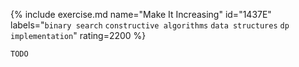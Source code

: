 {% include exercise.md name="Make It Increasing" id="1437E" labels="`binary search` `constructive algorithms` `data structures` `dp` `implementation`" rating=2200 %}

```
TODO
```
